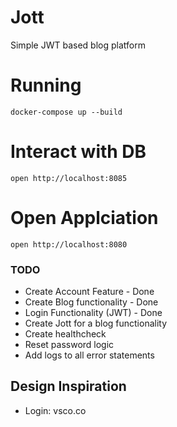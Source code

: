 # Jott

Simple JWT based blog platform

# Running
`docker-compose up --build`

# Interact with DB
`open http://localhost:8085`

# Open Applciation
`open http://localhost:8080`

### TODO
- Create Account Feature - Done
- Create Blog functionality - Done
- Login Functionality (JWT) - Done
- Create Jott for a blog functionality
- Create healthcheck
- Reset password logic
- Add logs to all error statements

## Design Inspiration
- Login: vsco.co